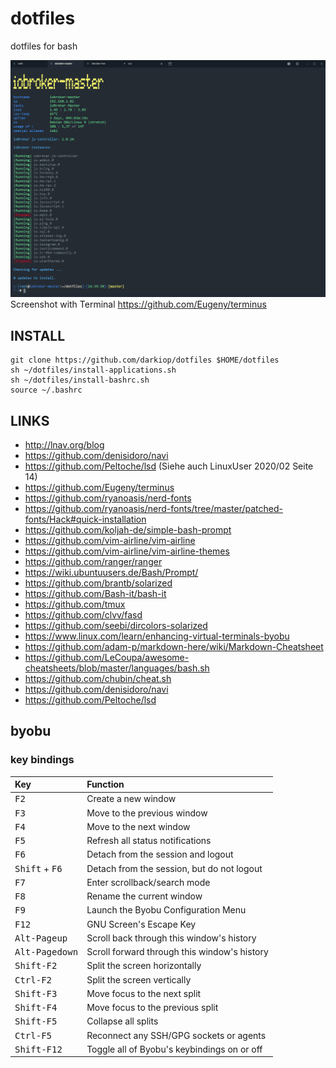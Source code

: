 # dotfiles
dotfiles for bash

![Screenshot](screenshot.png)
Screenshot with Terminal https://github.com/Eugeny/terminus

## INSTALL
```
git clone https://github.com/darkiop/dotfiles $HOME/dotfiles
sh ~/dotfiles/install-applications.sh
sh ~/dotfiles/install-bashrc.sh
source ~/.bashrc
```

## LINKS
- http://lnav.org/blog
- https://github.com/denisidoro/navi
- https://github.com/Peltoche/lsd (Siehe auch LinuxUser 2020/02 Seite 14)
- https://github.com/Eugeny/terminus
- https://github.com/ryanoasis/nerd-fonts
- https://github.com/ryanoasis/nerd-fonts/tree/master/patched-fonts/Hack#quick-installation
- https://github.com/koljah-de/simple-bash-prompt
- https://github.com/vim-airline/vim-airline
- https://github.com/vim-airline/vim-airline-themes
- https://github.com/ranger/ranger
- https://wiki.ubuntuusers.de/Bash/Prompt/
- https://github.com/brantb/solarized
- https://github.com/Bash-it/bash-it
- https://github.com/tmux
- https://github.com/clvv/fasd
- https://github.com/seebi/dircolors-solarized
- https://www.linux.com/learn/enhancing-virtual-terminals-byobu
- https://github.com/adam-p/markdown-here/wiki/Markdown-Cheatsheet
- https://github.com/LeCoupa/awesome-cheatsheets/blob/master/languages/bash.sh
- https://github.com/chubin/cheat.sh
- https://github.com/denisidoro/navi
- https://github.com/Peltoche/lsd

## byobu

### key bindings

Key | Function
:--- | :---
<kbd>F2</kbd> | Create a new window
<kbd>F3</kbd> | Move to the previous window
<kbd>F4</kbd> | Move to the next window
<kbd>F5</kbd> | Refresh all status notifications
<kbd>F6</kbd> | Detach from the session and logout
<kbd>Shift</kbd> + <kbd>F6</kbd>| Detach from the session, but do not logout
<kbd>F7</kbd> | Enter scrollback/search mode
<kbd>F8</kbd> | Rename the current window
<kbd>F9</kbd> | Launch the Byobu Configuration Menu
<kbd>F12</kbd> | GNU Screen's Escape Key
<kbd>Alt-Pageup</kbd> | Scroll back through this window's history
<kbd>Alt-Pagedown</kbd> | Scroll forward through this window's history
<kbd>Shift-F2</kbd> | Split the screen horizontally
<kbd>Ctrl-F2</kbd> | Split the screen vertically
<kbd>Shift-F3</kbd> | Move focus to the next split
<kbd>Shift-F4</kbd> | Move focus to the previous split
<kbd>Shift-F5</kbd> | Collapse all splits
<kbd>Ctrl-F5</kbd> | Reconnect any SSH/GPG sockets or agents
<kbd>Shift-F12</kbd> | Toggle all of Byobu's keybindings on or off
